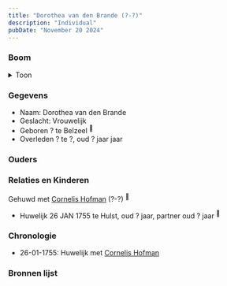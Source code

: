 ```yaml
---
title: "Dorothea van den Brande (?-?)"
description: "Individual"
pubDate: "November 20 2024"
---
```


### Boom
<details><summary>Toon</summary>

![test](https://www.plantuml.com/plantuml/svg/ZP71JW8n48RlVOe973oHWEjg81l0HJRgmNZmJhhRWMssxP1EaQo4TxV21ZaPRytCt__xqiuvI1zsrWXkjDjABosKicesddPEBSYGX-2buxX25qIj5KAbVMNmV4Qx3IrOj2LwFeyue4SAxHR5LMjb93CS103av1NwZrfNZKFcBBDIk-aK4d4KuWRUJoWMudobzqIUGeqIFgK3XGxoAAIm1vBXPJWSfWbSAlf5laoMIUGSrXgDEa8sAMNPhaeAmU1a2ZF8qNmXcgi4DpjZLh5qLNbYBYbgdQAp7wDEOq7UeT4CpxIsqbtmTsE0_Z8fqYB_6nkRWoVwBxV3PfCzAgNT9Yvkx-7ryGr63sbwmXSHFnf3t-XD7LeqXlPHuIYwLnaCkeJeF7y7OevEnM__1W00)
</details>

### Gegevens
- Naam: Dorothea van den Brande 
- Geslacht: Vrouwelijk
- Geboren ? te Belzeel <sup><a href="../s00072/" style="text-decoration:none" title="Huwelijk Cornelis Hofman en Dorothea van den Brande 26-01-1755">:link:</a></sup>
- Overleden ? te ?, oud ? jaar jaar 

### Ouders

### Relaties en Kinderen

Gehuwd met [Cornelis Hofman](../i00049/) (?-?) <sup><a href="../s00072/" style="text-decoration:none" title="Huwelijk Cornelis Hofman en Dorothea van den Brande 26-01-1755">:link:</a></sup>
- Huwelijk 26 JAN 1755 te Hulst, oud ? jaar, partner oud ? jaar <sup><a href="../s00072/" style="text-decoration:none" title="Huwelijk Cornelis Hofman en Dorothea van den Brande 26-01-1755">:link:</a></sup>

### Chronologie
- 26-01-1755: Huwelijk met [Cornelis Hofman](../i00049/)

### Bronnen lijst